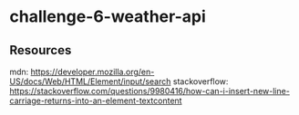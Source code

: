 # challenge-6-weather-api

## Resources
mdn: https://developer.mozilla.org/en-US/docs/Web/HTML/Element/input/search
stackoverflow: https://stackoverflow.com/questions/9980416/how-can-i-insert-new-line-carriage-returns-into-an-element-textcontent